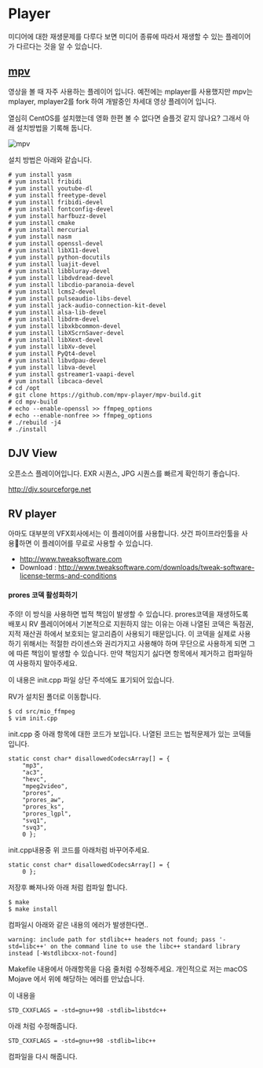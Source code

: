 # Player
미디어에 대한 재생문제를 다루다 보면 미디어 종류에 따라서 재생할 수 있는 플레이어가 다르다는 것을 알 수 있습니다.

## [mpv](https://mpv.io/)
영상을 볼 때 자주 사용하는 플레이어 입니다. 예전에는 mplayer를 사용했지만 mpv는 mplayer, mplayer2를 fork 하여 개발중인 차세대 영상 플레이어 입니다.

열심히 CentOS를 설치했는데 영화 한편 볼 수 없다면 슬플것 같지 않나요?
그래서 아래 설치방법을 기록해 둡니다.

![mpv](https://mpv.io/images/mpv-screenshot-34cd36ae.jpg)

설치 방법은 아래와 같습니다.
```
# yum install yasm
# yum install fribidi
# yum install youtube-dl
# yum install freetype-devel
# yum install fribidi-devel
# yum install fontconfig-devel
# yum install harfbuzz-devel
# yum install cmake
# yum install mercurial
# yum install nasm
# yum install openssl-devel
# yum install libX11-devel
# yum install python-docutils
# yum install luajit-devel
# yum install libbluray-devel
# yum install libdvdread-devel
# yum install libcdio-paranoia-devel
# yum install lcms2-devel
# yum install pulseaudio-libs-devel
# yum install jack-audio-connection-kit-devel
# yum install alsa-lib-devel
# yum install libdrm-devel
# yum install libxkbcommon-devel
# yum install libXScrnSaver-devel
# yum install libXext-devel
# yum install libXv-devel
# yum install PyQt4-devel
# yum install libvdpau-devel
# yum install libva-devel
# yum install gstreamer1-vaapi-devel
# yum install libcaca-devel
# cd /opt
# git clone https://github.com/mpv-player/mpv-build.git
# cd mpv-build
# echo --enable-openssl >> ffmpeg_options
# echo --enable-nonfree >> ffmpeg_options
# ./rebuild -j4
# ./install
```


## DJV View
오픈소스 플레이어입니다. EXR 시퀀스, JPG 시퀀스를 빠르게 확인하기 좋습니다.

http://djv.sourceforge.net

## RV player
아마도 대부분의 VFX회사에서는 이 플레이어를 사용합니다.
샷건 파이프라인툴을 사용하면 이 플레이어를 무료로 사용할 수 있습니다.

- http://www.tweaksoftware.com
- Download : http://www.tweaksoftware.com/downloads/tweak-software-license-terms-and-conditions

#### prores 코덱 활성화하기
주의! 이 방식을 사용하면 법적 책임이 발생할 수 있습니다.
prores코덱을 재생하도록 배포시 RV 플레이어에서 기본적으로 지원하지 않는 이유는
아래 나열된 코덱은 독점권, 지적 재산권 하에서 보호되는 알고리즘이 사용되기 때문입니다. 이 코덱을 실제로 사용하기 위해서는 적절한 라이센스와 권리가지고 사용해야 하며 무단으로 사용하게 되면 그에 따른 책임이 발생할 수 있습니다.
만약 책임지기 싫다면 항목에서 제거하고 컴파일하여 사용하지 말아주세요.

이 내용은 init.cpp 파일 상단 주석에도 표기되어 있습니다.

RV가 설치된 폴더로 이동합니다.
```
$ cd src/mio_ffmpeg
$ vim init.cpp
```

init.cpp 중 아래 항목에 대한 코드가 보입니다. 나열된 코드는 법적문제가 있는 코덱들입니다.
```
static const char* disallowedCodecsArray[] = {
    "mp3",
    "ac3",
    "hevc",
    "mpeg2video",
    "prores",
    "prores_aw",
    "prores_ks",
    "prores_lgpl",
    "svq1",
    "svq3",
    0 };
```

init.cpp내용중 위 코드를 아래처럼 바꾸어주세요.
```
static const char* disallowedCodecsArray[] = {
    0 };
```


저장후 빠져나와 아래 처럼 컴파일 합니다.

```
$ make
$ make install
```

컴파일시 아래와 같은 내용의 에러가 발생한다면..
```
warning: include path for stdlibc++ headers not found; pass '-std=libc++' on the command line to use the libc++ standard library instead [-Wstdlibcxx-not-found]
```

Makefile 내용에서 아래항목을 다음 줄처럼 수정해주세요. 개인적으로 저는 macOS Mojave 에서 위에 해당하는 에러를 만났습니다.

이 내용을
```
STD_CXXFLAGS = -std=gnu++98 -stdlib=libstdc++
```

아래 처럼 수정해줍니다.
```
STD_CXXFLAGS = -std=gnu++98 -stdlib=libc++
```

컴파일을 다시 해줍니다.